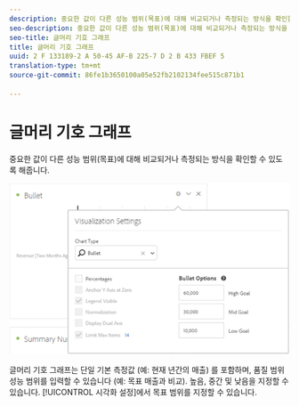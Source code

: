 ```yaml
---
description: 중요한 값이 다른 성능 범위(목표)에 대해 비교되거나 측정되는 방식을 확인할 수 있도록 해줍니다.
seo-description: 중요한 값이 다른 성능 범위(목표)에 대해 비교되거나 측정되는 방식을 확인할 수 있도록 해줍니다.
seo-title: 글머리 기호 그래프
title: 글머리 기호 그래프
uuid: 2 F 133189-2 A 50-45 AF-B 225-7 D 2 B 433 FBEF 5
translation-type: tm+mt
source-git-commit: 86fe1b3650100a05e52fb2102134fee515c871b1

---
```



# 글머리 기호 그래프

중요한 값이 다른 성능 범위(목표)에 대해 비교되거나 측정되는 방식을 확인할 수 있도록 해줍니다.

![](assets/bullet-image.png)

글머리 기호 그래프는 단일 기본 측정값 (예: 현재 년간의 매출) 를 포함하며, 품질 범위 성능 범위를 입력할 수 있습니다 (예: 목표 매출과 비교). 높음, 중간 및 낮음을 지정할 수 있습니다.  [!UICONTROL 시각화 설정]에서 목표 범위를 지정할 수 있습니다.
